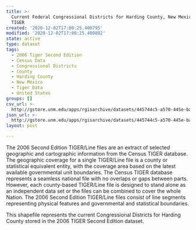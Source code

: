 ```yaml
---
title: >-
  Current Federal Congressional Districts for Harding County, New Mexico, 2006se
  TIGER
created: '2020-12-02T17:00:25.400795'
modified: '2020-12-02T17:00:25.400802'
state: active
type: dataset
tags:
  - 2006 Tiger Second Edition
  - Census Data
  - Congressional Districts
  - County
  - Harding County
  - New Mexico
  - Tiger Data
  - United States
groups: []
csv_url: >-
  http://gstore.unm.edu/apps/rgisarchive/datasets/445744c5-a570-445e-ba71-ac70034e7901/tgr2006se_hard_cdcu.derived.csv
json_url: >-
  http://gstore.unm.edu/apps/rgisarchive/datasets/445744c5-a570-445e-ba71-ac70034e7901/tgr2006se_hard_cdcu.derived.json
layout: post

---
```

The 2006 Second Edition TIGER/Line files are an extract of selected geographic and cartographic information from the Census TIGER database.  The geographic coverage for a single TIGER/Line file is a county or statistical equivalent entity, with the coverage area based on the latest available governmental unit boundaries. The Census TIGER database represents a seamless national file with no overlaps or gaps between parts.  However, each county-based TIGER/Line file is designed to stand alone as an independent data set or the files can be combined to cover the whole Nation.  The 2006 Second Edition  TIGER/Line files consist of line segments representing physical features and governmental and statistical boundaries.  

This shapefile represents the current Congressional Districts for Harding County stored in the 2006 TIGER Second Edition dataset.
